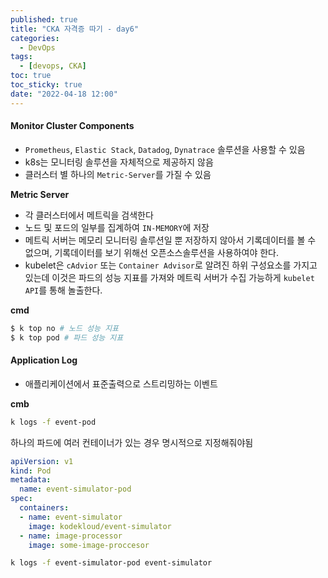 ```yaml
---
published: true
title: "CKA 자격증 따기 - day6"
categories:
  - DevOps
tags:
  - [devops, CKA]
toc: true
toc_sticky: true
date: "2022-04-18 12:00"
---
```


#### Monitor Cluster Components

* `Prometheus`, `Elastic Stack`, `Datadog`, `Dynatrace` 솔루션을 사용할 수 있음
* k8s는 모니터링 솔루션을 자체적으로 제공하지 않음
* 클러스터 별 하나의 `Metric-Server`를 가질 수 있음

**Metric Server**

* 각 클러스터에서 메트릭을 검색한다
* 노드 및 포드의 일부를 집계하여 `IN-MEMORY`에 저장
* 메트릭 서버는 메모리 모니터링 솔루션일 뿐 저장하지 않아서 기록데이터를 볼 수 없으며, 기록데이터를 보기 위해선 오픈소스솔루션을 사용하여야 한다.
* kubelet은 `cAdvior` 또는 `Container Advisor`로 알려진 하위 구성요소를 가지고 있는데 이것은 파드의 성능 지표를 가져와 메트릭 서버가 수집 가능하게 `kubelet API`를 통해 놀출한다.

**cmd**

```bash
$ k top no # 노드 성능 지표
$ k top pod # 파드 성능 지표
```

#### Application Log

* 애플리케이션에서 표준출력으로 스트리밍하는 이벤트

**cmb**

```bash
k logs -f event-pod
```

하나의 파드에 여러 컨테이너가 있는 경우 명시적으로 지정해줘야됨

```yaml
apiVersion: v1
kind: Pod
metadata:
  name: event-simulator-pod
spec:
  containers:
  - name: event-simulator
    image: kodekloud/event-simulator
  - name: image-processor
    image: some-image-proccesor
```

```bash
k logs -f event-simulator-pod event-simulator
```

